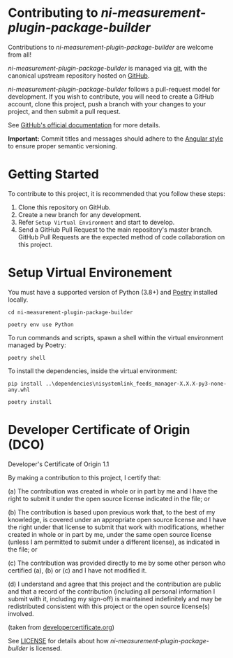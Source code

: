 # Contributing to *ni-measurement-plugin-package-builder* 

Contributions to *ni-measurement-plugin-package-builder* are welcome from all!

*ni-measurement-plugin-package-builder* is managed via [git](https://git-scm.com), with the canonical upstream
repository hosted on [GitHub](https://github.com/ni/ni-measurement-plugin-package-builder).

*ni-measurement-plugin-package-builder* follows a pull-request model for development.  If
you wish to contribute, you will need to create a GitHub account, clone this
project, push a branch with your changes to your project, and then submit a
pull request.

See [GitHub's official documentation](https://help.github.com/articles/using-pull-requests/)
for more details.

**Important:** Commit titles and messages should adhere to the
[Angular style](https://github.com/angular/angular.js/blob/master/DEVELOPERS.md#commits)
to ensure proper semantic versioning.

# Getting Started

To contribute to this project, it is recommended that you follow these steps:

1. Clone this repository on GitHub.
2. Create a new branch for any development.
3. Refer `Setup Virtual Environment` and start to develop.
4. Send a GitHub Pull Request to the main repository's master branch. GitHub
   Pull Requests are the expected method of code collaboration on this project.

# Setup Virtual Environement

You must have a supported version of Python (3.8+) and [Poetry](https://python-poetry.org/docs/) installed locally.

```
cd ni-measurement-plugin-package-builder

poetry env use Python
```

To run commands and scripts, spawn a shell within the virtual environment managed by Poetry:

```
poetry shell
```

To install the dependencies, inside the virtual environment:

```
pip install ..\dependencies\nisystemlink_feeds_manager-X.X.X-py3-none-any.whl

poetry install
```


# Developer Certificate of Origin (DCO)

   Developer's Certificate of Origin 1.1

   By making a contribution to this project, I certify that:

   (a) The contribution was created in whole or in part by me and I
       have the right to submit it under the open source license
       indicated in the file; or

   (b) The contribution is based upon previous work that, to the best
       of my knowledge, is covered under an appropriate open source
       license and I have the right under that license to submit that
       work with modifications, whether created in whole or in part
       by me, under the same open source license (unless I am
       permitted to submit under a different license), as indicated
       in the file; or

   (c) The contribution was provided directly to me by some other
       person who certified (a), (b) or (c) and I have not modified
       it.

   (d) I understand and agree that this project and the contribution
       are public and that a record of the contribution (including all
       personal information I submit with it, including my sign-off) is
       maintained indefinitely and may be redistributed consistent with
       this project or the open source license(s) involved.

(taken from [developercertificate.org](https://developercertificate.org/))

See [LICENSE](https://github.com/ni/ni-measurement-plugin-package-builder/blob/main/LICENSE)
for details about how *ni-measurement-plugin-package-builder* is licensed.